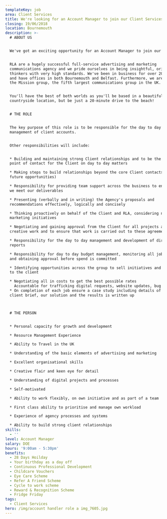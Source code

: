 ```yaml
---
templateKey: job
area: Client Services
title: We're looking for an Account Manager to join our Client Services team.
closing: 19/06/2018
location: Bournemouth
description: >-
  # ABOUT US


  We've got an exciting opportunity for an Account Manager to join our team!


  RLA are a hugely successful full-service advertising and marketing
  communications agency and we pride ourselves in being insightful, original
  thinkers with very high standards. We've been in business for over 20 years
  and have offices in both Bournemouth and Belfast. Furthermore, we are part of
  the Mission group, the fifth largest communications group in the UK.


  You'll have the best of both worlds as you'll be based in a beautiful, relaxed
  countryside location, but be just a 20-minute drive to the beach!


  # THE ROLE


  The key purpose of this role is to be responsible for the day to day
  management of client accounts.


  Other responsibilities will include:


  * Building and maintaining strong Client relationships and to be the first
  point of contact for the Client on day to day matters

  * Making steps to build relationships beyond the core Client contacts (for
  future opportunities)

  * Responsibility for providing team support across the business to ensure that
  we meet our deliverables

  * Presenting (verbally and in writing) the Agency's proposals and
  recommendations effectively, logically and concisely

  * Thinking proactively on behalf of the Client and RLA, considering new
  marketing initiatives

  * Negotiating and gaining approval from the Client for all projects and
  creative work and to ensure that work is carried out to these agreements

  * Responsibility for the day to day management and development of direct
  reports

  * Responsibility for day to day budget management, monitoring all job costs,
  and obtaining approval before spend is committed

  * Identifying opportunities across the group to sell initiatives and projects
  to the client

  * Negotiating all in costs to get the best possible rates
    Accountable for trafficking digital requests, website updates, bug fixes and development projects through the digital department
  * On completion of each job ensure a case study including details of the
  client brief, our solution and the results is written up



  # THE PERSON


  * Personal capacity for growth and development

  * Resource Management Experience

  * Ability to Travel in the UK

  * Understanding of the basic elements of advertising and marketing

  * Excellent organisational skills

  * Creative flair and keen eye for detail

  * Understanding of digital projects and processes

  * Self-motivated

  * Ability to work flexibly, on own initiative and as part of a team

  * First class ability to prioritise and manage own workload

  * Experience of agency processes and systems

  * Ability to build strong client relationships
skills:
  - ''
level: Account Manager
salary: DOE
hours: '9:00am - 5:30pm'
benefits:
  - 28 Days Hoilday
  - Your birthday as a day off
  - Continuous Professional Development
  - Childcare Vouchers
  - Eye Care Scheme
  - Refer A Friend Scheme
  - Cycle to work scheme
  - Reward & Recognition Scheme
  - Fridge Friday
tags:
  - Client Services
hero: /img/account handler role a img_7605.jpg
---
```

